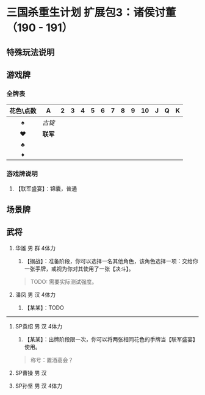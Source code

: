 # 三国杀重生计划 扩展包3：诸侯讨董（190 - 191）

## 特殊玩法说明

## 游戏牌

### 全牌表

| 花色\点数 |    A     |   2   |   3   |   4   |   5   |   6   |   7   |   8   |   9   |  10   |   J   |   Q   |   K   |
| :-------: | :------: | :---: | :---: | :---: | :---: | :---: | :---: | :---: | :---: | :---: | :---: | :---: | :---: |
|     ♠     |  *古锭*  |       |       |       |       |       |       |       |       |       |       |       |       |
|     ♥     | **联军** |       |       |       |       |       |       |       |       |       |       |       |       |
|     ♣     |          |       |       |       |       |       |       |       |       |       |       |       |       |
|     ♦     |          |       |       |       |       |       |       |       |       |       |       |       |       |

### 游戏牌说明

1. 【联军盛宴】：锦囊，普通

## 场景牌

## 武将

1. 华雄 男 群 4体力
   1. 【搦战】：准备阶段，你可以选择一名其他角色，该角色选择一项：交给你一张手牌，或视为你对其使用了一张【决斗】。

   > TODO: 需要实际测试强度。

2. 潘凤 男 汉 4体力
   1. 【某某】：TODO

----

1. SP袁绍 男 汉 4体力
   1. 【某某】：出牌阶段限一次，你可以将两张相同花色的手牌当【联军盛宴】使用。

   > 称号：置酒高会？
2. SP曹操 男 汉
3. SP孙坚 男 汉 4体力
